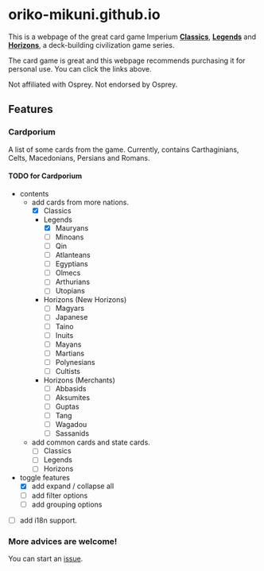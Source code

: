 # oriko-mikuni.github.io

This is a webpage of the great card game Imperium
**[Classics](https://www.ospreypublishing.com/uk/imperium-classics-9781472844743/)**,
**[Legends](https://www.ospreypublishing.com/uk/imperium-legends-9781472844750/)** and
**[Horizons](https://www.ospreypublishing.com/uk/imperium-horizons-9781472858368/)**,
a deck-building civilization game series.

The card game is great and this webpage recommends purchasing it
for personal use. You can click the links above.

Not affiliated with Osprey. Not endorsed by Osprey.
## Features

### Cardporium
A list of some cards from the game.
Currently, contains Carthaginians, Celts, Macedonians, Persians and Romans.
#### TODO for Cardporium
* contents
  * add cards from more nations.
    * [x] Classics
    * Legends
      * [x] Mauryans
      * [ ] Minoans
      * [ ] Qin
      * [ ] Atlanteans
      * [ ] Egyptians
      * [ ] Olmecs
      * [ ] Arthurians
      * [ ] Utopians
    * Horizons (New Horizons)
      * [ ] Magyars
      * [ ] Japanese
      * [ ] Taino
      * [ ] Inuits
      * [ ] Mayans
      * [ ] Martians
      * [ ] Polynesians
      * [ ] Cultists
    * Horizons (Merchants)
      * [ ] Abbasids
      * [ ] Aksumites
      * [ ] Guptas
      * [ ] Tang
      * [ ] Wagadou
      * [ ] Sassanids
  * add common cards and state cards.
    * [ ] Classics
    * [ ] Legends
    * [ ] Horizons
* toggle features
  * [x] add expand / collapse all
  * [ ] add filter options
  * [ ] add grouping options
* [ ] add i18n support.
### More advices are welcome!
You can start an [issue](https://github.com/oriko-mikuni/oriko-mikuni.github.io/issues).
